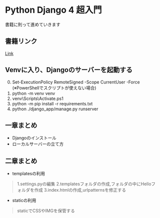 # Python Django 4 超入門
書籍に則って進めていきます

## 書籍リンク
[Link](https://www.shuwasystem.co.jp/book/9784798062419.html)

## Venvに入り、Djangoのサーバーを起動する
0. Set-ExecutionPolicy RemoteSigned -Scope CurrentUser -Force (※PowerShellでスクリプトが使えない場合)
1. python -m venv venv
2. venv\Scripts\Activate.ps1
3. python -m pip install -r requirements.txt
4. python ./django_app/manage.py runserver

## 一章まとめ
- Djangoのインストール
- ローカルサーバーの立て方

## 二章まとめ
- templatesの利用
> 1.settings.pyの編集
> 2.templatesフォルダの作成,フォルダの中にHelloフォルダを作成
> 3.index.htmlの作成,urlpatternsを修正する
- staticの利用
> staticでCSSやIMGを保管する
